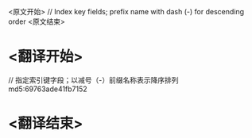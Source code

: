 
<原文开始>
// Index key fields; prefix name with dash (-) for descending order
<原文结束>

# <翻译开始>
// 指定索引键字段；以减号（-）前缀名称表示降序排列 md5:69763ade41fb7152
# <翻译结束>

